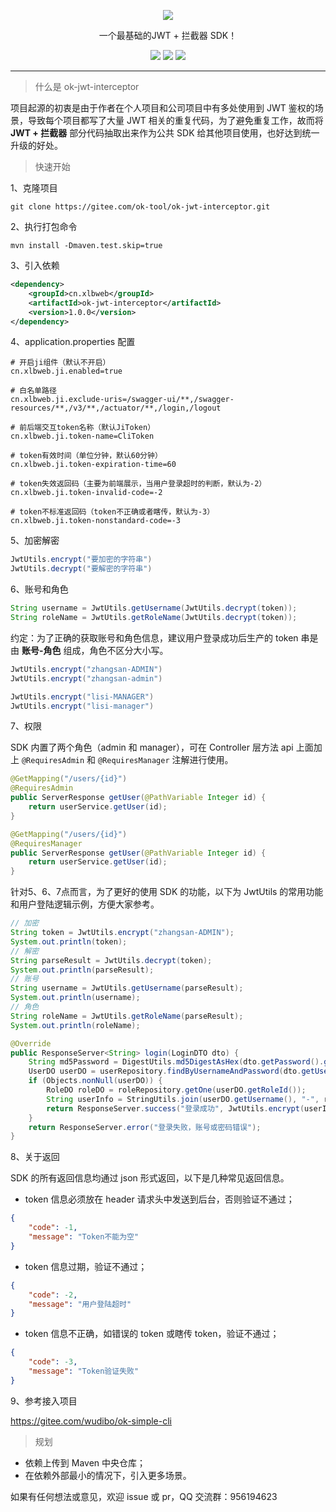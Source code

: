 <p align="center">
    <img src="https://images.gitee.com/uploads/images/2021/0206/165428_730dc581_1152471.png"/>
    <p align="center">
        一个最基础的JWT + 拦截器 SDK！
    </p>
    <p align="center">
        <img src="https://img.shields.io/badge/jdk-1.8-brightgreen">
        <img src="https://img.shields.io/badge/maven-3.6.1-brightgreen">
        <img src="https://img.shields.io/badge/license-MulanPSL-yellowgreen">
    </p>
</p>

---

> 什么是 ok-jwt-interceptor

项目起源的初衷是由于作者在个人项目和公司项目中有多处使用到 JWT 鉴权的场景，导致每个项目都写了大量 JWT 相关的重复代码，为了避免重复工作，故而将 **JWT + 拦截器** 部分代码抽取出来作为公共 SDK 给其他项目使用，也好达到统一升级的好处。

> 快速开始

1、克隆项目

```
git clone https://gitee.com/ok-tool/ok-jwt-interceptor.git
```

2、执行打包命令

```
mvn install -Dmaven.test.skip=true
```

3、引入依赖

```xml
<dependency>
    <groupId>cn.xlbweb</groupId>
    <artifactId>ok-jwt-interceptor</artifactId>
    <version>1.0.0</version>
</dependency>
```

4、application.properties 配置

```
# 开启ji组件（默认不开启）
cn.xlbweb.ji.enabled=true

# 白名单路径
cn.xlbweb.ji.exclude-uris=/swagger-ui/**,/swagger-resources/**,/v3/**,/actuator/**,/login,/logout

# 前后端交互token名称（默认JiToken）
cn.xlbweb.ji.token-name=CliToken

# token有效时间（单位分钟，默认60分钟）
cn.xlbweb.ji.token-expiration-time=60

# token失效返回码（主要为前端展示，当用户登录超时的判断，默认为-2）
cn.xlbweb.ji.token-invalid-code=-2

# token不标准返回码（token不正确或者瞎传，默认为-3）
cn.xlbweb.ji.token-nonstandard-code=-3
```

5、加密解密

```java
JwtUtils.encrypt("要加密的字符串")
JwtUtils.decrypt("要解密的字符串")
```

6、账号和角色

```java
String username = JwtUtils.getUsername(JwtUtils.decrypt(token));
String roleName = JwtUtils.getRoleName(JwtUtils.decrypt(token));
```

约定：为了正确的获取账号和角色信息，建议用户登录成功后生产的 token 串是由 **账号-角色** 组成，角色不区分大小写。

```java
JwtUtils.encrypt("zhangsan-ADMIN")
JwtUtils.encrypt("zhangsan-admin")

JwtUtils.encrypt("lisi-MANAGER")
JwtUtils.encrypt("lisi-manager")
```

7、权限

SDK 内置了两个角色（admin 和 manager），可在 Controller 层方法 api 上面加上 `@RequiresAdmin` 和 `@RequiresManager` 注解进行使用。

```java
@GetMapping("/users/{id}")
@RequiresAdmin
public ServerResponse getUser(@PathVariable Integer id) {
    return userService.getUser(id);
}
```

```java
@GetMapping("/users/{id}")
@RequiresManager
public ServerResponse getUser(@PathVariable Integer id) {
    return userService.getUser(id);
}
```

针对5、6、7点而言，为了更好的使用 SDK 的功能，以下为 JwtUtils 的常用功能和用户登陆逻辑示例，方便大家参考。

```java
// 加密
String token = JwtUtils.encrypt("zhangsan-ADMIN");
System.out.println(token);
// 解密
String parseResult = JwtUtils.decrypt(token);
System.out.println(parseResult);
// 账号
String username = JwtUtils.getUsername(parseResult);
System.out.println(username);
// 角色
String roleName = JwtUtils.getRoleName(parseResult);
System.out.println(roleName);
```

```java
@Override
public ResponseServer<String> login(LoginDTO dto) {
    String md5Password = DigestUtils.md5DigestAsHex(dto.getPassword().getBytes());
    UserDO userDO = userRepository.findByUsernameAndPassword(dto.getUsername(), md5Password);
    if (Objects.nonNull(userDO)) {
        RoleDO roleDO = roleRepository.getOne(userDO.getRoleId());
        String userInfo = StringUtils.join(userDO.getUsername(), "-", roleDO.getRoleName());
        return ResponseServer.success("登录成功", JwtUtils.encrypt(userInfo));
    }
    return ResponseServer.error("登录失败，账号或密码错误");
}
```

8、关于返回

SDK 的所有返回信息均通过 json 形式返回，以下是几种常见返回信息。

- token 信息必须放在 header 请求头中发送到后台，否则验证不通过；

```json
{
    "code": -1,
    "message": "Token不能为空"
}
```

- token 信息过期，验证不通过；

```json
{
    "code": -2,
    "message": "用户登陆超时"
}
```

- token 信息不正确，如错误的 token 或瞎传 token，验证不通过；

```json
{
    "code": -3,
    "message": "Token验证失败"
}
```

9、参考接入项目

https://gitee.com/wudibo/ok-simple-cli

> 规划

- 依赖上传到 Maven 中央仓库；
- 在依赖外部最小的情况下，引入更多场景。

如果有任何想法或意见，欢迎 issue 或 pr，QQ 交流群：956194623